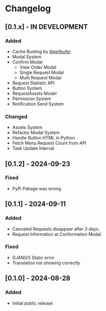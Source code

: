 # Changelog

## [0.1.x] - IN DEVELOPMENT

### Added

- Cache Busting by [@ppfeufer](https://github.com/ppfeufer)
- Modal System
- Confirm Modal
  - View Order Modal
  - Single Request Modal
  - Multi Request Modal
- Request Statistic API
- Button System
- RequestAssets Model
- Permission System
- Notification Send System

### Changed

- Assets System
- Refactor Modal System
- Handle Button HTML in Python
- Fetch Menu Request Count from API
- Task Update Interval

## [0.1.2] - 2024-09-23

### Fixed

- PyPi Pakage was wrong

## [0.1.1] - 2024-09-11

### Added

- Canceled Requests disappear after 3 days.
- Request Information at Conformation Modal

### Fixed

- DJANGO Static error
- Translation not showing correctly

## [0.1.0] - 2024-08-28

### Added

- Initial public release
